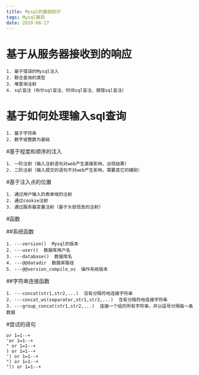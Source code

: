 ```yaml
---
title: Mysql的基础知识
tags: Mysql漏洞
date: 2020-08-27
---
```


# 基于从服务器接收到的响应

```
1. 基于错误的Mysql注入
2. 联合查询的类型
3. 堆查询注射
4. sql盲注（布尔sql盲注、时间sql盲注、报错sql盲注）
```

# 基于如何处理输入sql查询

```
1. 基于字符串
2. 数字或整数为基础
```

#基于程度和顺序的注入

```
1. 一阶注射（输入注射语句对web产生直接影响，出现结果）
2. 二阶注射（输入提交的语句不对web产生影响，需要其它的辅助）
```

#基于注入点的位置

```
1. 通过用户输入的表单域的注射
2. 通过cookie注射
3. 通过服务器变量注射（基于头部信息的注射）
```

#函数

##系统函数

```
1. ---version()  Mysql的版本
2. ---user()  数据库用户名
3. ---database()  数据库名
4. ---@@datadir  数据库路径
5. ---@@version_compile_os  操作系统版本 
```

##字符串连接函数

```
1. ---concat(str1,str2,...)  没有分隔符地连接字符串
2. ---concat_ws(separator,str1,str2,...)  含有分隔符地连接字符串
3. ---group_concat(str1,str2,...)  连接一个组的所有字符串，并以逗号分隔每一条数据
```

#尝试的语句

```
or 1=1--+
'or 1=1--+
" or 1=1--+
) or 1=1--+
') or 1=1--+
") or 1=1--+
")) or 1=1--+
```
  
